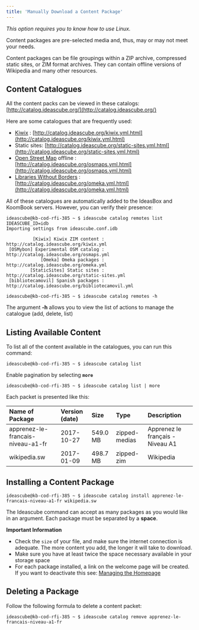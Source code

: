 ```yaml
---
title: 'Manually Download a Content Package'
---
```


_This option requires you to know how to use Linux._

Content packages are pre-selected media and, thus, may or may not meet your needs.

Content packages can be file groupings within a ZIP archive, compressed static sites, or ZIM format archives.  They can contain offline versions of Wikipedia and many other resources.

## Content Catalogues

All the content packs can be viewed in these catalogs: [http://catalog.ideascube.org/](http://catalog.ideascube.org/)

Here are some catalogues that are frequently used: 

* [Kiwix](http://www.kiwix.org/fr/) : [http://catalog.ideascube.org/kiwix.yml.html](http://catalog.ideascube.org/kiwix.yml.html)
* Static sites: [http://catalog.ideascube.org/static-sites.yml.html](http://catalog.ideascube.org/static-sites.yml.html)
* [Open Street Map](http://openstreetmap.fr/) offline : [http://catalog.ideascube.org/osmaps.yml.html](http://catalog.ideascube.org/osmaps.yml.html)
* [Libraries Without Borders](https://www.librarieswithoutborders.org/) : [http://catalog.ideascube.org/omeka.yml.html](http://catalog.ideascube.org/omeka.yml.html)

All of these catalogues are automatically added to the IdeasBox and KoomBook servers.  However, you can verify their presence: 

```
ideascube@kb-cod-rfi-385 ~ $ ideascube catalog remotes list
IDEASCUBE_ID=idb
Importing settings from ideascube.conf.idb

          [Kiwix] Kiwix ZIM content : http://catalog.ideascube.org/kiwix.yml
 [OSMybon] Experimental OSM catalog : http://catalog.ideascube.org/osmaps.yml
             [Omeka] Omeka packages : http://catalog.ideascube.org/omeka.yml
         [StaticSites] Static sites : http://catalog.ideascube.org/static-sites.yml
 [bibliotecamovil] Spanish packages : http://catalog.ideascube.org/bibliotecamovil.yml
```

```
ideascube@kb-cod-rfi-385 ~ $ ideascube catalog remotes -h
```
The argument **-h** allows you to view the list of actions to manage the catalogue (add, delete, list)

## Listing Available Content

To list all of the content available in the catalogues, you can run this command: 

```
ideascube@kb-cod-rfi-385 ~ $ ideascube catalog list
```

Enable pagination by selecting **`more`**

```
ideascube@kb-cod-rfi-385 ~ $ ideascube catalog list | more
```

Each packet is presented like this:

| Name of Package | Version \(date\) | Size | Type | Description |
| :--- | :--- | :--- | :--- | :--- |
| apprenez-le-francais-niveau-a1-fr | 2017-10-27 | 549.0 MB | zipped-medias | Apprenez le français - Niveau A1 |
| wikipedia.sw | 2017-01-09 | 498.7 MB | zipped-zim | Wikipedia |

## Installing a Content Package

```
ideascube@kb-cod-rfi-385 ~ $ ideascube catalog install apprenez-le-francais-niveau-a1-fr wikipedia.sw
```

The Ideascube command can accept as many packages as you would like in an argument.  Each package must be separated by a **space**.

**Important Information**

* Check the `size` of your file, and make sure the internet connection is adequate.  The more content you add, the longer it will take to download.
* Make sure you have at least twice the space necessary available in your storage space
* For each package installed, a link on the welcome page will be created.  If you want to deactivate this see: [Managing the Homepage](/gestion_de_la_page_daccueil.md)

## Deleting a Package

Follow the following formula to delete a content packet:

```
ideascube@kb-cod-rfi-385 ~ $ ideascube catalog remove apprenez-le-francais-niveau-a1-fr
```



